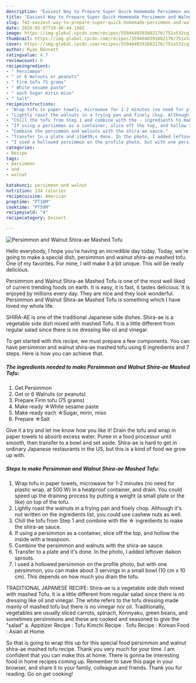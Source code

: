 ```yaml
---
description: "Easiest Way to Prepare Super Quick Homemade Persimmon and Walnut Shira-ae Mashed Tofu"
title: "Easiest Way to Prepare Super Quick Homemade Persimmon and Walnut Shira-ae Mashed Tofu"
slug: 742-easiest-way-to-prepare-super-quick-homemade-persimmon-and-walnut-shira-ae-mashed-tofu
date: 2020-05-07T19:46:44.198Z
image: https://img-global.cpcdn.com/recipes/5594640391602176/751x532cq70/persimmon-and-walnut-shira-ae-mashed-tofu-recipe-main-photo.jpg
thumbnail: https://img-global.cpcdn.com/recipes/5594640391602176/751x532cq70/persimmon-and-walnut-shira-ae-mashed-tofu-recipe-main-photo.jpg
cover: https://img-global.cpcdn.com/recipes/5594640391602176/751x532cq70/persimmon-and-walnut-shira-ae-mashed-tofu-recipe-main-photo.jpg
author: Ryan Bennett
ratingvalue: 4.7
reviewcount: 6
recipeingredient:
- " Persimmon"
- " or 6 Walnuts or peanuts"
- " Firm tofu 75 grams"
- " White sesame paste"
- " each Sugar mirin miso"
- " Salt"
recipeinstructions:
- "Wrap tofu in paper towels, microwave for 1-2 minutes (no need for plastic wrap, at 500 W) in a heatproof container, and drain. You could speed up the draining process by putting a weight (a small plate or the like) on top of the tofu."
- "Lightly roast the walnuts in a frying pan and finely chop. Although it&#39;s not written on the ingredients list, you could use cashew nuts as well."
- "Chill the tofu from Step 1 and combine with the ☆ ingredients to make the shira-ae sauce."
- "If using a persimmon as a container, slice off the top, and hollow the inside with a teaspoon."
- "Combine the persimmon and walnuts with the shira-ae sauce."
- "Transfer to a plate and it&#39;s done. In the photo, I added leftover daikon sprouts."
- "I used a hollowed persimmon on the profile photo, but with one persimmon, you can make about 3 servings in a small bowl (10 cm x 10 cm). This depends on how much you drain the tofu."
categories:
- Recipe
tags:
- persimmon
- and
- walnut

katakunci: persimmon and walnut 
nutrition: 134 calories
recipecuisine: American
preptime: "PT18M"
cooktime: "PT59M"
recipeyield: "4"
recipecategory: Dessert

---
```



![Persimmon and Walnut Shira-ae Mashed Tofu](https://img-global.cpcdn.com/recipes/5594640391602176/751x532cq70/persimmon-and-walnut-shira-ae-mashed-tofu-recipe-main-photo.jpg)

Hello everybody, I hope you're having an incredible day today. Today, we're going to make a special dish, persimmon and walnut shira-ae mashed tofu. One of my favorites. For mine, I will make it a bit unique. This will be really delicious.

Persimmon and Walnut Shira-ae Mashed Tofu is one of the most well liked of current trending foods on earth. It is easy, it is fast, it tastes delicious. It is enjoyed by millions every day. They are nice and they look wonderful. Persimmon and Walnut Shira-ae Mashed Tofu is something which I have loved my whole life.

SHIRA-AE is one of the traditional Japanese side dishes. Shira-ae is a vegetable side dish mixed with mashed Tofu. It is a little different from regular salad since there is no dressing like oil and vinegar.


To get started with this recipe, we must prepare a few components. You can have persimmon and walnut shira-ae mashed tofu using 6 ingredients and 7 steps. Here is how you can achieve that.

<!--inarticleads1-->

##### The ingredients needed to make Persimmon and Walnut Shira-ae Mashed Tofu:

1. Get  Persimmon
1. Get  or 6 Walnuts (or peanuts)
1. Prepare  Firm tofu (75 grams)
1. Make ready  ☆White sesame paste
1. Make ready  each ☆Sugar, mirin, miso
1. Prepare  ☆Salt


Give it a try and let me know how you like it! Drain the tofu and wrap in paper towels to absorb excess water. Puree in a food processor until smooth, then transfer to a bowl and set aside. Shira-ae is hard to get in ordinary Japanese restaurants in the US, but this is a kind of food we grow up with. 

<!--inarticleads2-->

##### Steps to make Persimmon and Walnut Shira-ae Mashed Tofu:

1. Wrap tofu in paper towels, microwave for 1-2 minutes (no need for plastic wrap, at 500 W) in a heatproof container, and drain. You could speed up the draining process by putting a weight (a small plate or the like) on top of the tofu.
1. Lightly roast the walnuts in a frying pan and finely chop. Although it&#39;s not written on the ingredients list, you could use cashew nuts as well.
1. Chill the tofu from Step 1 and combine with the ☆ ingredients to make the shira-ae sauce.
1. If using a persimmon as a container, slice off the top, and hollow the inside with a teaspoon.
1. Combine the persimmon and walnuts with the shira-ae sauce.
1. Transfer to a plate and it&#39;s done. In the photo, I added leftover daikon sprouts.
1. I used a hollowed persimmon on the profile photo, but with one persimmon, you can make about 3 servings in a small bowl (10 cm x 10 cm). This depends on how much you drain the tofu.


TRADITIONAL JAPANESE RECIPE: Shira-ae is a vegetable side dish mixed with mashed Tofu. It is a little different from regular salad since there is no dressing like oil and vinegar. The white refers to the tofu dressing made mainly of mashed tofu but there is no vinegar nor oil. Traditionally, vegetables are usually sliced carrots, spinach, Konnyaku, green beans, and sometimes persimmons and these are cooked and seasoned to give the &#34;salad&#34; a. Appitizer Recipe : Tofu Kimchi Recipe : Tofu Recipe : Korean Food : Asian at Home. 

So that is going to wrap this up for this special food persimmon and walnut shira-ae mashed tofu recipe. Thank you very much for your time. I am confident that you can make this at home. There is gonna be interesting food in home recipes coming up. Remember to save this page in your browser, and share it to your family, colleague and friends. Thank you for reading. Go on get cooking!
